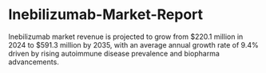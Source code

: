 # Inebilizumab-Market-Report
Inebilizumab market revenue is projected to grow from $220.1 million in 2024 to $591.3 million by 2035, with an average annual growth rate of 9.4% driven by rising autoimmune disease prevalence and biopharma advancements.
